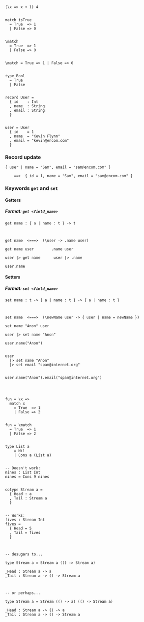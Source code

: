 

    (\x => x + 1) 4


    match isTrue 
      = True  => 1
      | False => 0


    \match
      = True  => 1
      | False => 0


    \match = True => 1 | False => 0


    type Bool
      = True
      | False


    record User =
      { id    : Int
      , name  : String
      , email : String
      }


    user = User
      { id    = 1
      , name  = "Kevin Flynn"
      , email = "kevin@encom.com"
      }


### Record update

    { user | name = "Sam", email = "sam@encom.com" }

        ==>  { id = 1, name = "Sam", email = "sam@encom.com" }


### Keywords `get` and `set`


#### Getters

##### Format: `get <field_name>`

    get name : { a | name : t } -> t



    get name  <===>  (\user -> .name user)

    get name user        .name user

    user |> get name      user |> .name

    user.name


#### Setters

##### Format: `set <field_name>`

    set name : t -> { a | name : t } -> { a | name : t }



    set name  <===>  (\newName user -> { user | name = newName })

    set name "Anon" user

    user |> set name "Anon"

    user.name("Anon")


    user
      |> set name "Anon"
      |> set email "spam@internet.org"


    user.name("Anon").email("spam@internet.org")




    fun = \x =>
      match x 
        = True  => 1
        | False => 2


    fun = \match
      = True  => 1
      | False => 2


    type List a
        = Nil
        | Cons a (List a)


    -- Doesn't work:
    nines : List Int
    nines = Cons 9 nines


    cotype Stream a =
      { Head : a
      , Tail : Stream a
      }


    -- Works:
    fives : Stream Int
    fives =
      { Head = 5
      , Tail = fives
      }



    -- desugars to...

    type Stream a = Stream a (() -> Stream a)

    _Head : Stream a -> a
    _Tail : Stream a -> () -> Stream a



    -- or perhaps...

    type Stream a = Stream (() -> a) (() -> Stream a)

    _Head : Stream a -> () -> a
    _Tail : Stream a -> () -> Stream a


